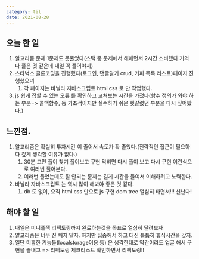 ```yaml
---
category: til
date: 2021-08-28
---
```


## 오늘 한 일

1. 알고리즘 문제 1문제도 못풀었다(스택 중 문제에서 해매면서 2시간 소비했다 거의 다 풀은 것 같은데 내일 꼭 풀어야지)
2. 스타벅스 클론코딩을 진행했다(로그인, 댓글달기 crud, 커피 목록 리스트)페이지 진행했으며
   1. 각 페이지는 바닐라 자바스크립트 html css 로 만 작업했다.
3. js 쉽게 접할 수 있는 오류 를 확인하고 고쳐보는 시간을 가졌다(함수 정의가 와야 하는 부분=> 콜백함수, 등 기초적이지만 실수하기 쉬운 헷갈렸던 부분을 다시 짚어봤다.)

## 느낀점.

1. 알고리즘은 확실히 투자시간 이 줄어서 속도가 확 줄었다.(전략적인 접근이 필요하다 깊게 생각할 여유가 없다.)
   1. 30분 고민 풀이 찾기 풀이보고 구현 막히면 다시 풀이 보고 다시 구현 이런식으로 여러번 풀어본다.
   2. 여러번 풀었는데도 잘 안되는 문제는 길게 시간을 들여서 이해하려고 노력한다.
2. 바닐라 자바스크립트 는 역시 많이 해봐야 좋은 것 같다.
   1. db 도 없이, 오직 html css 만으로 js 구현 dom tree 열심히 타면서!!! 신난다!

## 해야 할 일

1. 내일은 미니플젝 리팩토링까지 완료하는것을 목표로 열심히 달려보자
2. 알고리즘은 너무 진 빼지 말자. 하지만 집중해서 하고 대신 틈틈히 휴식시간을 갖자.
3. 일단 미흡한 기능들(localstorage이용 등) 은 생각한대로 약간이라도 업글 해서 구현을 끝내고 => 리팩토링 체크리스트 확인하면서 리팩토링!!
